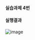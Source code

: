 #### 실습과제 4번
#### 실행결과
![image](https://github.com/user-attachments/assets/12a881ea-8034-40d3-a827-caf3a54bb59a)
